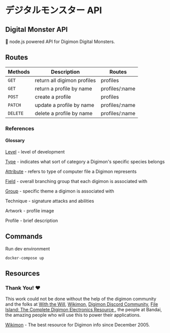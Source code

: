 # **デジタルモンスター API**

## Digital Monster API

👾 node.js powered API for Digimon Digital Monsters.

## Routes

| Methods  | Description                 | Routes         |
| -------- | --------------------------- | -------------- |
| `GET`    | return all digimon profiles | profiles       |
| `GET`    | return a profile by name    | profiles/:name |
| `POST`   | create a profile            | profiles       |
| `PATCH`  | update a profile by name    | profiles/:name |
| `DELETE` | delete a profile by name    | profiles/:name |

### References

#### Glossary

[Level](https://wikimon.net/Evolution_Stage) - level of development

[Type](https://wikimon.net/Type) - indicates what sort of category a Digimon's specific species belongs

[Attribute](https://wikimon.net/Attribute) - refers to type of computer file a Digimon represents

[Field](https://wikimon.net/Field) - overall branching group that each digimon is associated with

[Group](https://wikimon.net/Group) - specific theme a digimon is associated with

Technique - signature attacks and abilities

Artwork - profile image

Profile - brief description

## Commands

Run dev environment

`docker-compose up`

## Resources

### **Thank You! ❤️**

This work could not be done without the help of the digimon community and the folks at [With the Will](https://withthewill.net/), [Wikimon](wikimon), [Digimon Discord Community](https://discord.gg/0VODO3ww0zghqOCO), [File Island: The Complete Digimon Electronics Resource
](http://lcd.withthewill.net/), the people at Bandai, the amazing people who will use this to power their applications.

[Wikimon](https://wikimon.net/Main_Page) - The best resource for Digimon info since December 2005.
